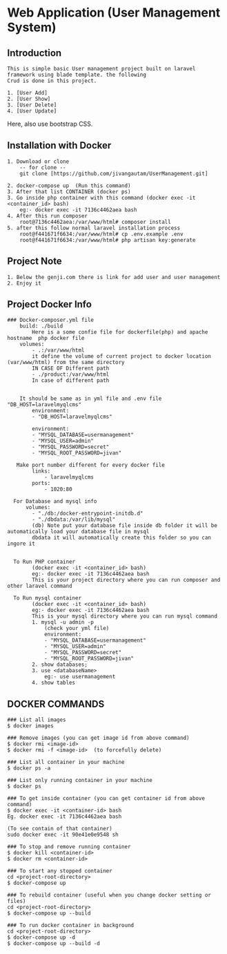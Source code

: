 # Web Application (User Management System)

## Introduction
	This is simple basic User management project built on laravel framework using blade template. the following
	Crud is done in this project.

	1. [User Add]
	2. [User Show]
	3. [User Delete]
	4. [User Update]

Here, also use bootstrap CSS.


## Installation with Docker
	1. Download or clone 
		-- for clone --
		git clone [https://github.com/jivangautam/UserManagement.git]

	2. docker-compose up  (Run this command)
	3. After that list CONTAINER (docker ps)
	3. Go inside php container with this command (docker exec -it <container_id> bash)
		eg:- docker exec -it 7136c4462aea bash
	4. After this run composer
		root@7136c4462aea:/var/www/html# composer install
	5. after this follow normal laravel installation process
		root@f441671f6634:/var/www/html# cp .env.example .env
		root@f441671f6634:/var/www/html# php artisan key:generate	


## Project Note
	1. Below the genji.com there is link for add user and user management
	2. Enjoy it


## Project Docker Info
	### Docker-composer.yml file
		build: ./build
			Here is a some confie file for dockerfile(php) and apache hostname  php docker file
		volumes:
            - .:/var/www/html
            it define the volume of current project to docker location (var/www/html) from the same directory
            IN CASE OF Different path
            - ./product:/var/www/html	
            In case of different path
 

        It should be same as in yml file and .env file 	 "DB_HOST=laravelmyqlcms"    	
        	environment:
            - "DB_HOST=laravelmyqlcms"  

            environment:
            - "MYSQL_DATABASE=usermanagement"
            - "MYSQL_USER=admin"
            - "MYSQL_PASSWORD=secret"
            - "MYSQL_ROOT_PASSWORD=jivan"

       Make port number different for every docker file     
       		links:
            	- laravelmyqlcms
        	ports:
           		- 1020:80

      For Database and mysql info     		
          volumes:
            - "./db:/docker-entrypoint-initdb.d"
            - "./dbdata:/var/lib/mysql"  
            (db) Note put your database file inside db folder it will be automatically load your database file in mysql
            dbdata it will automatically create this folder so you can ingore it


      To Run PHP container
      		(docker exec -it <container_id> bash)
      		eg:- docker exec -it 7136c4462aea bash
      		This is your project directory where you can run composer and other laravel command

      To Run mysql container
      		(docker exec -it <container_id> bash)
      		eg:- docker exec -it 7136c4462aea bash
      		This is your mysql directory where you can run mysql command
      		1. mysql -u admin -p 
      			(check your yml file)
      			environment:
	            - "MYSQL_DATABASE=usermanagement"
	            - "MYSQL_USER=admin"
	            - "MYSQL_PASSWORD=secret"
	            - "MYSQL_ROOT_PASSWORD=jivan"
      		2. show databases;
      		3. use <databaseName>
      			eg:- use usermanagement  
      		4. show tables
      		
      			

## DOCKER COMMANDS
	### List all images
	$ docker images

	### Remove images (you can get image id from above command)
	$ docker rmi <image-id>
	$ docker rmi -f <image-id>	(to forcefully delete)

	### List all container in your machine
	$ docker ps -a

	### List only running container in your machine
	$ docker ps

	### To get inside container (you can get container id from above command)
	$ docker exec -it <container-id> bash
	Eg. docker exec -it 7136c4462aea bash

	(To see contain of that container)
	sudo docker exec -it 90e41e0e9548 sh 

	### To stop and remove running container
	$ docker kill <container-id>
	$ docker rm <container-id>

	### To start any stopped container
	cd <project-root-directory>
	$ docker-compose up

	### To rebuild container (useful when you change docker setting or files)
	cd <project-root-directory>
	$ docker-compose up --build

	### To run docker container in background
	cd <project-root-directory>
	$ docker-compose up -d
	$ docker-compose up --build -d






